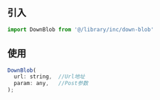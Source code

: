 ## 引入
```javascript
import DownBlob from '@/library/inc/down-blob'
```

## 使用
```javascript
DownBlob(
  url: string,  //Url地址
  param: any,   //Post参数
);
```
